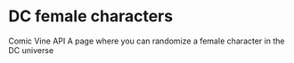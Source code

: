 # DC female characters
Comic Vine API A page where you can randomize a female character in the DC universe
